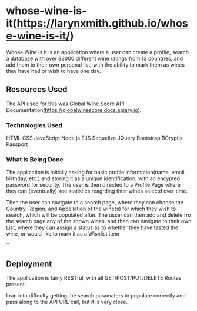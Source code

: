 # whose-wine-is-it(https://larynxmith.github.io/whose-wine-is-it/)

Whose Wine Is It is an application where a user can create a profile, search a database with over 33000 different wine ratings from 13 countries,
 and add them to their own personal list, with the ability to mark them as wines they have had or wish to have one day.


## Resources Used

The API used for this was Global Wine Score API Documentation(https://globalwinescore.docs.apiary.io).



### Technologies Used
HTML
CSS
JavaScript
Node.js
EJS
Sequelize
JQuery
Bootstrap
BCryptjs
Passport

### What Is Being Done

The application is initially asking for basic profile information(name, email, birthday, etc.) and storing it as a unique identification, with an encypted 
password for security. The user is then directed to a Profile Page where they can (eventually) see statistics reagrding thier wines selectd over time.

Then the user can navigate to a search page, where they can choose the Country, Region, and Appellation of the wine(s) for which they wish to search, which will be populated after.
The usser can then add and delete fro the search page any of the shown wines, and then can navigate to their own List, where they can assign a status as to whether they have tasted the 
wine, or would like to mark it as a Wishlist item

``

## Deployment

The application is fairly RESTful, with all GET/POST/PUT/DELETE Routes present.

I ran into diffculty getting the search paramaters to populate correctly and pass along to the API URL call, but it is very close.


